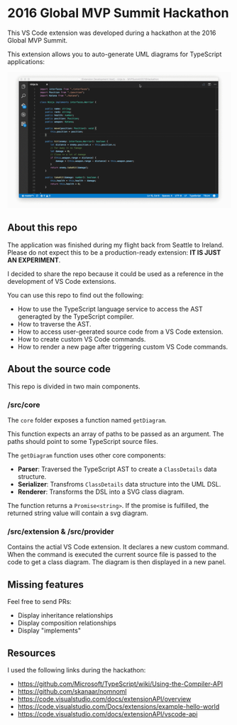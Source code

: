 # 2016 Global MVP Summit Hackathon
This VS Code extension was developed during a hackathon at the 2016 Global MVP Summit.

This extension allows you to auto-generate UML diagrams for TypeScript applications:

![](preview.gif)

## About this repo
The application was finished during my flight back from Seattle to Ireland. Please do not expect this to be a production-ready extension: **IT IS JUST AN EXPERIMENT**.

I decided to share the repo because it could be used as a reference in the development
of VS Code extensions.

You can use this repo to find out the following:

- How to use the TypeScript language service to access the AST generagted by the TypeScript compiler.
- How to traverse the AST.
- How to access user-geerated source code from a VS Code extension.
- How to create custom VS Code commands.
- How to render a new page after triggering custom VS Code commands.

## About the source code
This repo is divided in two main components.

### /src/core
The `core` folder exposes a function named `getDiagram`. 

This function expects an array of paths to be passed as 
an argument. The paths should point to some TypeScript 
source files.

The `getDiagram` function uses other core components:

- **Parser**: Traversed the TypeScript AST to create a `ClassDetails` data structure.
- **Serializer**: Transfroms `ClassDetails` data structure into the UML DSL.
- **Renderer**: Transforms the DSL into a SVG class diagram.

The function returns a `Promise<string>`. If the promise
is fulfilled, the returned string value will contain a svg diagram.

### /src/extension & /src/provider
Contains the actial VS Code extension. It declares a new custom
command. When the command is executed the current source file is
passed to the code to get a class diagram. The diagram is then
displayed in a new panel.

## Missing features
Feel free to send PRs:
- Display inheritance relationships
- Display composition relationships
- Display "implements"

## Resources
I used the following links during the hackathon:
- https://github.com/Microsoft/TypeScript/wiki/Using-the-Compiler-API
- https://github.com/skanaar/nomnoml
- https://code.visualstudio.com/docs/extensionAPI/overview
- https://code.visualstudio.com/Docs/extensions/example-hello-world
- https://code.visualstudio.com/docs/extensionAPI/vscode-api
